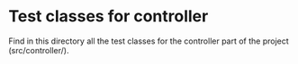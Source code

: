 # Test classes for controller

Find in this directory all the test classes for the controller part of the project (src/controller/).